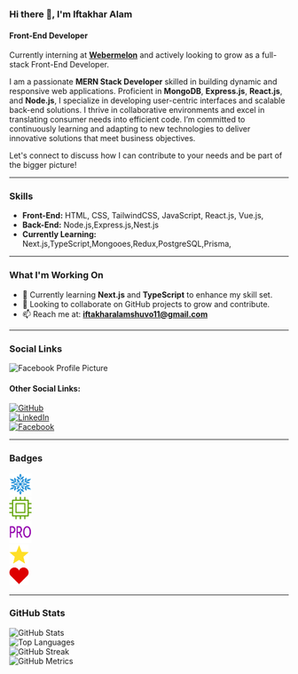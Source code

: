 ### Hi there 👋, I'm Iftakhar Alam  
#### Front-End Developer  

Currently interning at **[Webermelon](https://webermelon.com)** and actively looking to grow as a full-stack Front-End Developer.  

I am a passionate **MERN Stack Developer** skilled in building dynamic and responsive web applications. Proficient in **MongoDB**, **Express.js**, **React.js**, and **Node.js**, I specialize in developing user-centric interfaces and scalable back-end solutions. I thrive in collaborative environments and excel in translating consumer needs into efficient code. I’m committed to continuously learning and adapting to new technologies to deliver innovative solutions that meet business objectives.  

Let's connect to discuss how I can contribute to your needs and be part of the bigger picture!  

---

### Skills  
- **Front-End:** HTML, CSS, TailwindCSS, JavaScript, React.js, Vue.js,
- **Back-End:** Node.js,Express.js,Nest.js
- **Currently Learning:** Next.js,TypeScript,Mongooes,Redux,PostgreSQL,Prisma,

---

### What I'm Working On  
- 🌱 Currently learning **Next.js** and **TypeScript** to enhance my skill set.  
- 👯 Looking to collaborate on GitHub projects to grow and contribute.  
- 📫 Reach me at: **iftakharalamshuvo11@gmail.com**

---

### Social Links  
<img src="https://scontent.fcgp13-1.fna.fbcdn.net/v/t39.30808-1/458397047_485913764236559_8294355060092844208_n.jpg?stp=c0.165.719.719a_dst-jpg_s480x480&_nc_cat=100&ccb=1-7&_nc_sid=0ecb9b&_nc_eui2=AeHaRF1m0j6MJMHlXLJsfmc_WiZeB4DCLGVaJl4HgMIsZdPzlGebiWJ8hEq-ZIQAKy12Dv4SPZ6P3Iydz9eHwWIL&_nc_ohc=wQzGmYoKX_AQ7kNvgHIr8aJ&_nc_zt=24&_nc_ht=scontent.fcgp13-1.fna&_nc_gid=ATm5Ws4-dU9FpNlciPcia13&oh=00_AYDhX1w2jDwZTd7QGPo9szBDEarf_9RQPCneGQq1HTg43Q&oe=6743345A" alt="Facebook Profile Picture" height="400">  

#### Other Social Links:  
[<img src='https://cdn.jsdelivr.net/npm/simple-icons@3.0.1/icons/github.svg' alt='GitHub' height='40'>](https://github.com/alamshuvo)  
[<img src='https://cdn.jsdelivr.net/npm/simple-icons@3.0.1/icons/linkedin.svg' alt='LinkedIn' height='40'>](https://www.linkedin.com/in/iftakhar-alam-shuvo/)  
[<img src='https://cdn.jsdelivr.net/npm/simple-icons@3.0.1/icons/facebook.svg' alt='Facebook' height='40'>](https://www.facebook.com/profile.php?id=100084538193501)  

---

### Badges  
<a href='https://archiveprogram.github.com/'><img src='https://raw.githubusercontent.com/acervenky/animated-github-badges/master/assets/acbadge.gif' width='40' height='40'></a>  
<a href='https://docs.github.com/en/developers'><img src='https://raw.githubusercontent.com/acervenky/animated-github-badges/master/assets/devbadge.gif' width='40' height='40'></a>  
<a href='https://github.com/pricing'><img src='https://raw.githubusercontent.com/acervenky/animated-github-badges/master/assets/pro.gif' width='40' height='40'></a>  
<a href='https://stars.github.com/'><img src='https://raw.githubusercontent.com/acervenky/animated-github-badges/master/assets/starbadge.gif' width='35' height='35'></a>  
<a href='https://docs.github.com/en/github/supporting-the-open-source-community-with-github-sponsors'><img src='https://raw.githubusercontent.com/acervenky/animated-github-badges/master/assets/sponsorbadge.gif' width='35' height='35'></a>  

---

### GitHub Stats  
![GitHub Stats](https://github-readme-stats.vercel.app/api?username=alamshuvo&show_icons=true&count_private=true)  
![Top Languages](https://github-readme-stats.vercel.app/api/top-langs/?username=alamshuvo&layout=compact)  
![GitHub Streak](https://streak-stats.demolab.com/?user=alamshuvo)  
![GitHub Metrics](https://metrics.lecoq.io/alamshuvo)  
